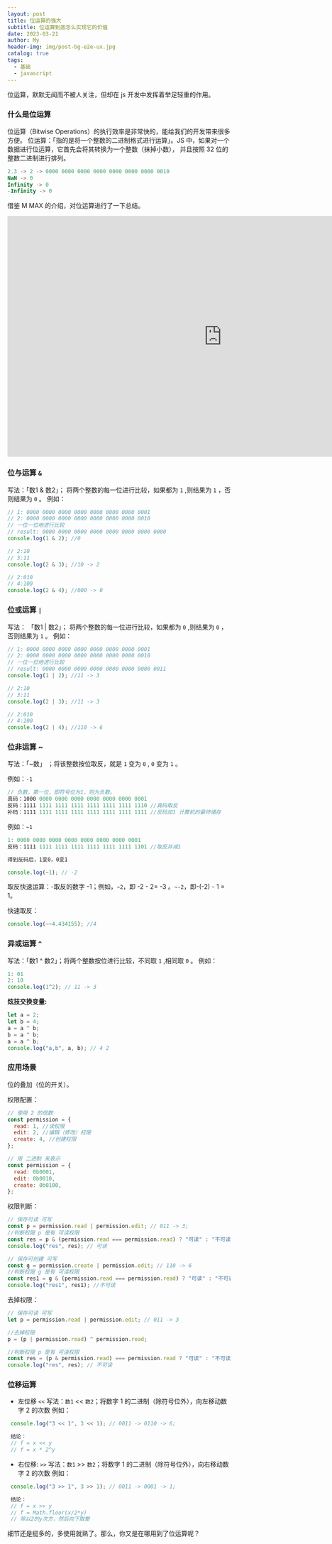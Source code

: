 ```yaml
---
layout: post
title: 位运算的强大
subtitle: 位运算到底怎么实现它的价值
date: 2023-03-21
author: My
header-img: img/post-bg-e2e-ux.jpg
catalog: true
tags:
  - 基础
  - javascript
---
```


位运算，默默无闻而不被人关注，但却在 js 开发中发挥着举足轻重的作用。

### 什么是位运算

位运算（Bitwise Operations）的执行效率是非常快的，能给我们的开发带来很多方便。
位运算：「指的是将一个整数的二进制格式进行运算」。JS 中，如果对一个数据进行位运算，它首先会将其转换为一个整数（抹掉小数）， 并且按照 32 位的整数二进制进行排列。

```js
2.3 -> 2 -> 0000 0000 0000 0000 0000 0000 0000 0010
NaN -> 0
Infinity -> 0
-Infinity -> 0
```

借鉴 M MAX 的介绍，对位运算进行了一下总结。
<iframe width="966" height="543" src="https://www.youtube.com/embed/JMVVzkVrnM4" title="39 理论讲解：位运算" frameborder="0" allow="accelerometer; autoplay; clipboard-write; encrypted-media; gyroscope; picture-in-picture; web-share" referrerpolicy="strict-origin-when-cross-origin" allowfullscreen></iframe>

### 位与运算 `&`

写法：「数1 & 数2」； 将两个整数的每一位进行比较，如果都为 `1` ,则结果为 `1` ，否则结果为 `0` 。 例如：

```js
// 1: 0000 0000 0000 0000 0000 0000 0000 0001
// 2: 0000 0000 0000 0000 0000 0000 0000 0010
// 一位一位地进行比较
// result: 0000 0000 0000 0000 0000 0000 0000 0000
console.log(1 & 2); //0

// 2:10
// 3:11
console.log(2 & 3); //10 -> 2

// 2:010
// 4:100
console.log(2 & 4); //000 -> 0
```

### 位或运算 `|`

写法： 「数1 | 数2」； 将两个整数的每一位进行比较，如果都为 `0` ,则结果为 `0` ，否则结果为 `1` 。 例如：

```js
// 1: 0000 0000 0000 0000 0000 0000 0000 0001
// 2: 0000 0000 0000 0000 0000 0000 0000 0010
// 一位一位地进行比较
// result: 0000 0000 0000 0000 0000 0000 0000 0011
console.log(1 | 2); //11 -> 3

// 2:10
// 3:11
console.log(2 | 3); //11 -> 3

// 2:010
// 4:100
console.log(2 | 4); //110 -> 6
```

### 位非运算 ~

写法：「~数」 ；将该整数按位取反，就是 `1` 变为 `0` , `0` 变为 `1` 。

例如：`-1`

```js
// 负数，第一位，即符号位为1，则为负数。
真码：1000 0000 0000 0000 0000 0000 0000 0001
反码：1111 1111 1111 1111 1111 1111 1111 1110 //真码取反
补码：1111 1111 1111 1111 1111 1111 1111 1111 //反码加1 计算机的最终储存

```

例如：`~1`

```js
1: 0000 0000 0000 0000 0000 0000 0000 0001
反码：1111 1111 1111 1111 1111 1111 1111 1101 //取反并减1

得到反码后，1变0️，0变1

console.log(~1); // -2

```

取反快速运算：-取反的数字 -1；例如，`~2`，即 -2 - 2= -3 。`~-2`，即-(-2) - 1 = 1。

快速取反：

```js
console.log(~~4.434155); //4
```

### 异或运算 `^`

写法：「数1 ^ 数2」；将两个整数按位进行比较，不同取 `1` ,相同取 `0` 。 例如：

```js
1: 01
2: 10
console.log(1^2); // 11 -> 3
```

**炫技交换变量:**

```js
let a = 2;
let b = 4;
a = a ^ b;
b = a ^ b;
a = a ^ b;
console.log("a,b", a, b); // 4 2
```

### 应用场景

位的叠加（位的开关）。

权限配置：

```js
// 使用 2 的倍数
const permission = {
  read: 1, //读权限
  edit: 2, //编辑（修改）权限
  create: 4, //创建权限
};

// 用 二进制 来表示
const permission = {
  read: 0b0001,
  edit: 0b0010,
  create: 0b0100,
};
```

权限判断：

```js
// 保存可读 可写
const p = permission.read | permission.edit; // 011 -> 3;
//判断权限 p 是有 可读权限
const res = p & (permission.read === permission.read) ? "可读" : "不可读";
console.log("res", res); // 可读

// 保存可创建 可写
const g = permission.create | permission.edit; // 110 -> 6
//判断权限 g 是有 可读权限
const res1 = g & (permission.read === permission.read) ? "可读" : "不可读";
console.log("res1", res1); //不可读
```

去掉权限：

```js
// 保存可读 可写
let p = permission.read | permission.edit; // 011 -> 3

//去掉权限
p = (p | permission.read) ^ permission.read;

//判断权限 p 是有 可读权限
const res = (p & permission.read) === permission.read ? "可读" : "不可读";
console.log("res", res); // 不可读
```

### 位移运算

- 左位移 `<<`
  写法：`数1` << `数2`；将数字 1 的二进制（除符号位外），向左移动数字 2 的次数 例如：

```js
 console.log("3 << 1", 3 << 1); // 0011 -> 0110 -> 6;

 结论：
 // f = x << y
 // f = x * 2^y
```

- 右位移: `>>`
  写法：`数1` >> `数2`；将数字 1 的二进制（除符号位外），向右移动数字 2 的次数 例如：

```js
 console.log("3 >> 1", 3 >> 1); // 0011 -> 0001 -> 1;

 结论：
 // f = x >> y
 // f = Math.floor(x/2*y)
 // 除以2的y次方，然后向下取整

```

细节还是挺多的，多使用就熟了。那么，你又是在哪用到了位运算呢？
